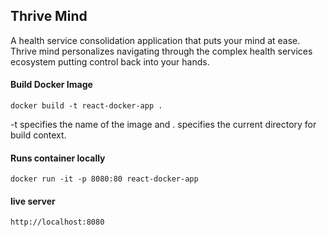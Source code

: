 ## Thrive Mind

A health service consolidation application that puts your mind at ease. Thrive mind personalizes navigating through the complex health services ecosystem putting control back into your hands.

#### Build Docker Image

```
docker build -t react-docker-app .

```

-t specifies the name of the image and . specifies the current directory for build context.

#### Runs container locally

```
docker run -it -p 8080:80 react-docker-app
```

#### live server

```
http://localhost:8080
```
